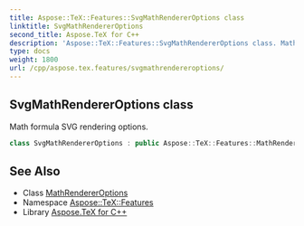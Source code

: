 ```yaml
---
title: Aspose::TeX::Features::SvgMathRendererOptions class
linktitle: SvgMathRendererOptions
second_title: Aspose.TeX for C++
description: 'Aspose::TeX::Features::SvgMathRendererOptions class. Math formula SVG rendering options in C++.'
type: docs
weight: 1800
url: /cpp/aspose.tex.features/svgmathrendereroptions/
---
```

## SvgMathRendererOptions class


Math formula SVG rendering options.

```cpp
class SvgMathRendererOptions : public Aspose::TeX::Features::MathRendererOptions
```

## See Also

* Class [MathRendererOptions](../mathrendereroptions/)
* Namespace [Aspose::TeX::Features](../)
* Library [Aspose.TeX for C++](../../)
